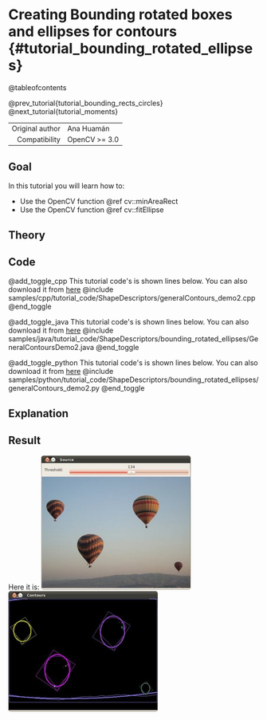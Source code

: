 Creating Bounding rotated boxes and ellipses for contours {#tutorial_bounding_rotated_ellipses}
=========================================================

@tableofcontents

@prev_tutorial{tutorial_bounding_rects_circles}
@next_tutorial{tutorial_moments}

|    |    |
| -: | :- |
| Original author | Ana Huamán |
| Compatibility | OpenCV >= 3.0 |

Goal
----

In this tutorial you will learn how to:

-   Use the OpenCV function @ref cv::minAreaRect
-   Use the OpenCV function @ref cv::fitEllipse

Theory
------

Code
----

@add_toggle_cpp
This tutorial code's is shown lines below. You can also download it from
[here](https://github.com/opencv/opencv/tree/master/samples/cpp/tutorial_code/ShapeDescriptors/generalContours_demo2.cpp)
@include samples/cpp/tutorial_code/ShapeDescriptors/generalContours_demo2.cpp
@end_toggle

@add_toggle_java
This tutorial code's is shown lines below. You can also download it from
[here](https://github.com/opencv/opencv/tree/master/samples/java/tutorial_code/ShapeDescriptors/bounding_rotated_ellipses/GeneralContoursDemo2.java)
@include samples/java/tutorial_code/ShapeDescriptors/bounding_rotated_ellipses/GeneralContoursDemo2.java
@end_toggle

@add_toggle_python
This tutorial code's is shown lines below. You can also download it from
[here](https://github.com/opencv/opencv/tree/master/samples/python/tutorial_code/ShapeDescriptors/bounding_rotated_ellipses/generalContours_demo2.py)
@include samples/python/tutorial_code/ShapeDescriptors/bounding_rotated_ellipses/generalContours_demo2.py
@end_toggle

Explanation
-----------

Result
------

Here it is:
![](images/Bounding_Rotated_Ellipses_Source_Image.jpg)
![](images/Bounding_Rotated_Ellipses_Result.jpg)
